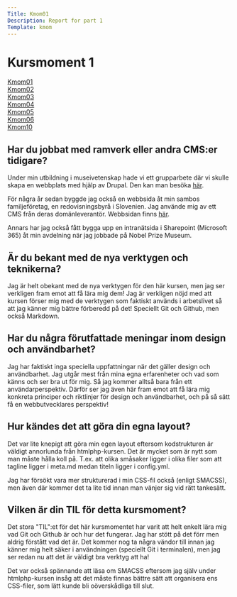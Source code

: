 ```yaml
---
Title: Kmom01
Description: Report for part 1
Template: kmom
---
```


Kursmoment 1
==================
<div class="sidebar">
    <p>
        <a href="%base_url%/report/kmom01" class="selected">Kmom01</a><br>
        <a href="%base_url%/report/kmom02">Kmom02</a><br>
        <a href="%base_url%/report/kmom03">Kmom03</a><br>
        <a href="%base_url%/report/kmom04">Kmom04</a><br>
        <a href="%base_url%/report/kmom05">Kmom05</a><br>
        <a href="%base_url%/report/kmom06">Kmom06</a><br>
        <a href="%base_url%/report/kmom10">Kmom10</a><br>
    </p>
</div>

<div class="content">
<h2>Har du jobbat med ramverk eller andra CMS:er tidigare?</h2>
    <p>Under min utbildning i museivetenskap hade vi ett grupparbete där vi skulle skapa en webbplats med hjälp av Drupal. Den kan man besöka <a href="http://labben.abm.uu.se/ddh1/musgr2ht16/">här</a>.</p>
    <p>För några år sedan byggde jag också en webbsida åt min sambos familjeföretag, en redovisningsbyrå i Slovenien. Jag använde mig av ett CMS från deras domänleverantör. Webbsidan finns <a href="https://www.etimon.si/">här</a>.</p>
    <p>Annars har jag också fått bygga upp en intranätsida i Sharepoint (Microsoft 365) åt min avdelning när jag jobbade på Nobel Prize Museum.</p>
    
<h2>Är du bekant med de nya verktygen och teknikerna?</h2>
    <p>Jag är helt obekant med de nya verktygen för den här kursen, men jag ser verkligen fram emot att få lära mig dem! Jag är verkligen nöjd med att kursen förser mig med de verktygen som faktiskt används i arbetslivet så att jag känner mig bättre förberedd på det! Speciellt Git och Github, men också Markdown.</p>

<h2>Har du några förutfattade meningar inom design och användbarhet?</h2>
    <p>Jag har faktiskt inga speciella uppfattningar när det gäller design och användbarhet. Jag utgår mest från mina egna erfarenheter och vad som känns och ser bra ut för mig. Så jag kommer alltså bara från ett användarperspektiv. Därför ser jag även här fram emot att få lära mig konkreta principer och riktlinjer för design och användbarhet, och på så sätt få en webbutvecklares perspektiv!</p>

<h2>Hur kändes det att göra din egna layout?</h2>
    <p>Det var lite knepigt att göra min egen layout eftersom kodstrukturen är väldigt annorlunda från htmlphp-kursen. Det är mycket som är nytt som man måste hålla koll på. T.ex. att olika småsaker ligger i olika filer som att tagline ligger i meta.md medan titeln ligger i config.yml.</p>
    <p>Jag har försökt vara mer strukturerad i min CSS-fil också (enligt SMACSS), men även där kommer det ta lite tid innan man vänjer sig vid rätt tankesätt.</p>

<h2>Vilken är din TIL för detta kursmoment?</h2>
    <p>Det stora "TIL":et för det här kursmomentet har varit att helt enkelt lära mig vad Git och Github är och hur det fungerar. Jag har stött på det förr men aldrig förstått vad det är. Det kommer nog ta några vändor till innan jag känner mig helt säker i användningen (speciellt Git i terminalen), men jag ser redan nu att det är väldigt bra verktyg att ha!</p>
    <p>Det var också spännande att läsa om SMACSS eftersom jag själv under htmlphp-kursen insåg att det måste finnas bättre sätt att organisera ens CSS-filer, som lätt kunde bli oöverskådliga till slut.</p>
</div>

<a class="arrow-up" href="?"><i class="fas fa-arrow-circle-up"></i></a>
